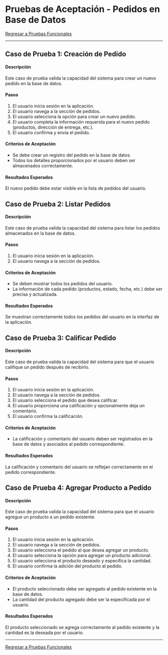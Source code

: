 # Pruebas de Aceptación - Pedidos en Base de Datos

[Regresar a Pruebas Funcionales](../test.md)

---

## Caso de Prueba 1: Creación de Pedido

#### Descripción
Este caso de prueba valida la capacidad del sistema para crear un nuevo pedido en la base de datos.

#### Pasos
1. El usuario inicia sesión en la aplicación.
2. El usuario navega a la sección de pedidos.
3. El usuario selecciona la opción para crear un nuevo pedido.
4. El usuario completa la información requerida para el nuevo pedido (productos, dirección de entrega, etc.).
5. El usuario confirma y envía el pedido.

#### Criterios de Aceptación
- Se debe crear un registro del pedido en la base de datos.
- Todos los detalles proporcionados por el usuario deben ser almacenados correctamente.

#### Resultados Esperados
El nuevo pedido debe estar visible en la lista de pedidos del usuario.

## Caso de Prueba 2: Listar Pedidos

#### Descripción
Este caso de prueba valida la capacidad del sistema para listar los pedidos almacenados en la base de datos.

#### Pasos
1. El usuario inicia sesión en la aplicación.
2. El usuario navega a la sección de pedidos.

#### Criterios de Aceptación
- Se deben mostrar todos los pedidos del usuario.
- La información de cada pedido (productos, estado, fecha, etc.) debe ser precisa y actualizada.

#### Resultados Esperados
Se muestran correctamente todos los pedidos del usuario en la interfaz de la aplicación.

## Caso de Prueba 3: Calificar Pedido

#### Descripción
Este caso de prueba valida la capacidad del sistema para que el usuario califique un pedido después de recibirlo.

#### Pasos
1. El usuario inicia sesión en la aplicación.
2. El usuario navega a la sección de pedidos.
3. El usuario selecciona el pedido que desea calificar.
4. El usuario proporciona una calificación y opcionalmente deja un comentario.
5. El usuario confirma la calificación.

#### Criterios de Aceptación
- La calificación y comentario del usuario deben ser registrados en la base de datos y asociados al pedido correspondiente.

#### Resultados Esperados
La calificación y comentario del usuario se reflejan correctamente en el pedido correspondiente.

## Caso de Prueba 4: Agregar Producto a Pedido

#### Descripción
Este caso de prueba valida la capacidad del sistema para que el usuario agregue un producto a un pedido existente.

#### Pasos
1. El usuario inicia sesión en la aplicación.
2. El usuario navega a la sección de pedidos.
3. El usuario selecciona el pedido al que desea agregar un producto.
4. El usuario selecciona la opción para agregar un producto adicional.
5. El usuario selecciona el producto deseado y especifica la cantidad.
6. El usuario confirma la adición del producto al pedido.

#### Criterios de Aceptación
- El producto seleccionado debe ser agregado al pedido existente en la base de datos.
- La cantidad del producto agregado debe ser la especificada por el usuario.

#### Resultados Esperados
El producto seleccionado se agrega correctamente al pedido existente y la cantidad es la deseada por el usuario.

---

[Regresar a Pruebas Funcionales](../test.md)